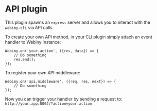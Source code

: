 # API plugin
This plugin spawns an `express` server and allows you to interact with the `webiny-cli` via API calls.
 
To create your own API method, in your CLI plugin simply attach an event handler to Webiny instance:
```
Webiny.on('your.action', ({res, data}) => {
    // Do something
    res.end();
});
```

To register your own API middleware:
```
Webiny.on('api.middleware', ({req, res, next}) => {
    // Do something
});
```

Now you can trigger your handler by sending a request to: 
`http://your.app:8002/?action=your.action`